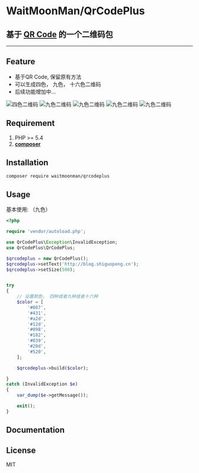 # WaitMoonMan/QrCodePlus

## 基于 [QR Code](https://github.com/endroid/QrCode) 的一个二维码包
***


## Feature
 - 基于QR Code, 保留原有方法
 - 可以生成四色， 九色， 十六色二维码
 - 后续功能增加中...
 
 ![四色二维码](http://or2pofbfh.bkt.clouddn.com/four.png)
 ![九色二维码](http://or2pofbfh.bkt.clouddn.com/nine.png)
  ![九色二维码](http://or2pofbfh.bkt.clouddn.com/image.png)
  ![九色二维码](http://or2pofbfh.bkt.clouddn.com/image.png)
    ![九色二维码](http://or2pofbfh.bkt.clouddn.com/image.png)


## Requirement

1. PHP >= 5.4
2. **[composer](https://getcomposer.org/)**



## Installation

```shell
composer require waitmoonman/qrcodeplus
```

## Usage

基本使用: （九色）

```php
<?php

require 'vendor/autoload.php';

use QrCodePlus\Exception\InvalidException;
use QrCodePlus\QrCodePlus;

$qrcodeplus = new QrCodePlus();
$qrcodeplus->setText('http://blog.shiguopeng.cn');
$qrcodeplus->setSize(500);


try
{
    // 设置颜色， 四种或者九种或者十六种
    $color = [
        '#087',
        '#431',
        '#a2d',
        '#12d',
        '#098',
        '#182',
        '#039',
        '#20d',
        '#520',
    ];

    $qrcodeplus->build($color);

}
catch (InvalidException $e)
{
    var_dump($e->getMessage());

    exit();
}
```





## Documentation

## License

MIT